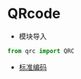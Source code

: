 # QRcode

- 模块导入

```py
from qrc import QRC
```
- [标准编码](https://docs.python.org/zh-cn/3/library/codecs.html#standard-encodings)
